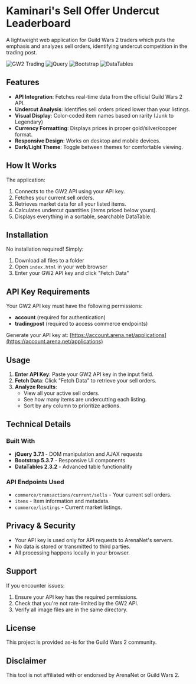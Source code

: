 # Kaminari's Sell Offer Undercut Leaderboard

A lightweight web application for Guild Wars 2 traders which puts the emphasis and analyzes sell orders, identifying undercut competition in the trading post.

![GW2 Trading](https://img.shields.io/badge/Guild%20Wars%202-Trading%20Post-blue)
![jQuery](https://img.shields.io/badge/jQuery-3.7.1-green)
![Bootstrap](https://img.shields.io/badge/Bootstrap-5.3.7-purple)
![DataTables](https://img.shields.io/badge/DataTables-2.3.2-orange)

## Features

- **API Integration**: Fetches real-time data from the official Guild Wars 2 API.
- **Undercut Analysis**: Identifies sell orders priced lower than your listings. 
- **Visual Display**: Color-coded item names based on rarity (Junk to Legendary)
- **Currency Formatting**: Displays prices in proper gold/silver/copper format.
- **Responsive Design**: Works on desktop and mobile devices.
- **Dark/Light Theme**: Toggle between themes for comfortable viewing.

## How It Works

The application:
1. Connects to the GW2 API using your API key.
2. Fetches your current sell orders.
3. Retrieves market data for all your listed items.
4. Calculates undercut quantities (items priced below yours).
5. Displays everything in a sortable, searchable DataTable.

## Installation

No installation required! Simply:
1. Download all files to a folder
2. Open `index.html` in your web browser
3. Enter your GW2 API key and click "Fetch Data"

## API Key Requirements

Your GW2 API key must have the following permissions:
- **account** (required for authentication)
- **tradingpost** (required to access commerce endpoints)

Generate your API key at: [https://account.arena.net/applications](https://account.arena.net/applications)

## Usage

1. **Enter API Key**: Paste your GW2 API key in the input field.
2. **Fetch Data**: Click "Fetch Data" to retrieve your sell orders.
3. **Analyze Results**: 
   - View all your active sell orders.
   - See how many items are undercutting each listing.
   - Sort by any column to prioritize actions.

## Technical Details

### Built With
- **jQuery 3.7.1** - DOM manipulation and AJAX requests
- **Bootstrap 5.3.7** - Responsive UI components
- **DataTables 2.3.2** - Advanced table functionality

### API Endpoints Used
- `commerce/transactions/current/sells` - Your current sell orders.
- `items` - Item information and metadata.
- `commerce/listings` - Current market listings.

## Privacy & Security

- Your API key is used only for API requests to ArenaNet's servers.
- No data is stored or transmitted to third parties.
- All processing happens locally in your browser.

## Support

If you encounter issues:
1. Ensure your API key has the required permissions.
2. Check that you're not rate-limited by the GW2 API.
3. Verify all image files are in the same directory.

## License

This project is provided as-is for the Guild Wars 2 community.

## Disclaimer

This tool is not affiliated with or endorsed by ArenaNet or Guild Wars 2.
